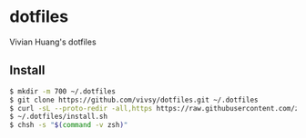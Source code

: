 # dotfiles

Vivian Huang's dotfiles

## Install

```sh
$ mkdir -m 700 ~/.dotfiles
$ git clone https://github.com/vivsy/dotfiles.git ~/.dotfiles
$ curl -sL --proto-redir -all,https https://raw.githubusercontent.com/zplug/installer/master/installer.zsh | zsh
$ ~/.dotfiles/install.sh
$ chsh -s "$(command -v zsh)"
```
